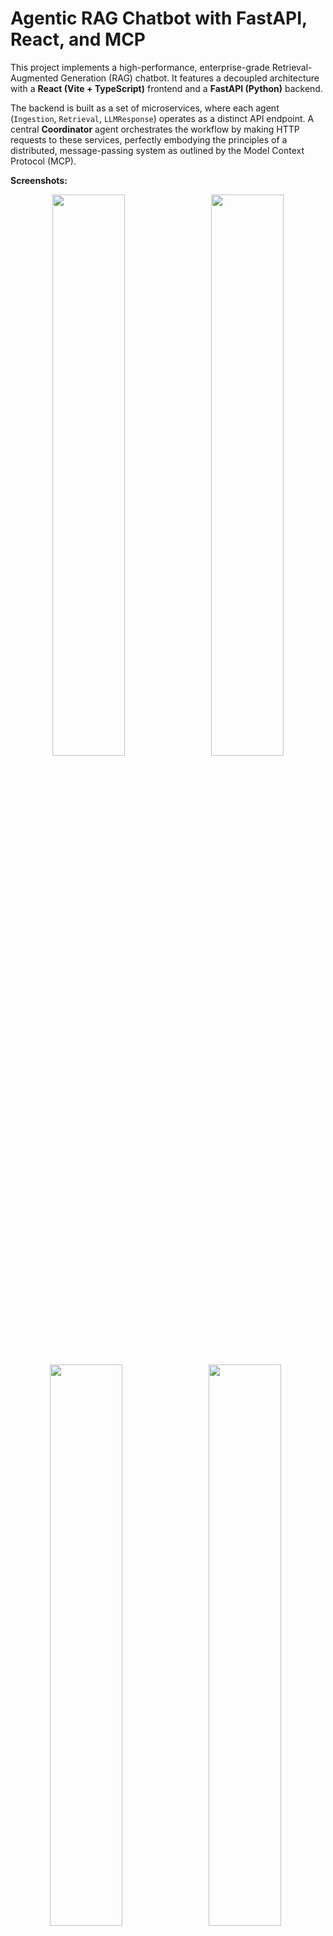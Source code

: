 # Agentic RAG Chatbot with FastAPI, React, and MCP

This project implements a high-performance, enterprise-grade Retrieval-Augmented Generation (RAG) chatbot. It features a decoupled architecture with a **React (Vite + TypeScript)** frontend and a **FastAPI (Python)** backend.

The backend is built as a set of microservices, where each agent (`Ingestion`, `Retrieval`, `LLMResponse`) operates as a distinct API endpoint. A central **Coordinator** agent orchestrates the workflow by making HTTP requests to these services, perfectly embodying the principles of a distributed, message-passing system as outlined by the Model Context Protocol (MCP).

**Screenshots:**

<p align="center">
  <img src="assets/Screenshot 2025-07-31 at 8.28.34 AM.png" width="48%">
  &nbsp;
  <img src="assets/Screenshot 2025-07-31 at 8.28.54 AM.png" width="48%">
  <img src="assets/Screenshot 2025-07-31 at 8.44.16 AM.png" width="48%">
  &nbsp;
  <img src="assets/Screenshot 2025-07-31 at 8.45.13 AM.png" width="48%">
  &nbsp;
  <img src="assets/Screenshot 2025-07-31 at 8.45.13 AM.png" width="48%">
</p>

---

## Table of Contents

- [Features](#-features)
- [System Architecture](#-system-architecture)
  - [Frontend](#frontend)
  - [Backend](#backend)
  - [Model Context Protocol (MCP) via REST](#model-context-protocol-mcp-via-rest)
- [Advanced RAG Techniques](#-advanced-rag-techniques)
- [System Workflow](#-system-workflow)
- [Technology Stack](#-technology-stack)
- [Setup and Installation](#-setup-and-installation)
- [Project Structure](#-project-structure)

---

## Features

- **Decoupled Frontend/Backend:** A modern React SPA communicates with a powerful Python backend for a robust and scalable user experience.
- **Microservice-based Agents:** Each agent is an independent FastAPI endpoint, allowing for isolated logic and potential for independent scaling.
- **RESTful MCP:** Agent communication is handled via asynchronous HTTP requests, a real-world implementation of message passing.
- **Session-based & Stateful:** Manages a unique session for each file upload, storing its vectorized context in memory for the duration of the session.
- **Two-Stage Advanced Retrieval:** Implements a sophisticated retrieval strategy using a fast initial search with FAISS, followed by a more accurate **Cross-Encoder re-ranking** to significantly improve context quality.
- **Conversational Query Rewriting:** Understands chat history and rewrites follow-up questions into standalone queries for better retrieval accuracy.
- **Precise Source Citing:** After generating an answer, a final LLM call is made to extract the supporting snippet from the source text, providing highly accurate citations.

---

## System Architecture

The system is designed with a clean separation between the client-side user interface and the server-side logic, communicating over a REST API.

![Architecture Diagram 1](assets/B664A53E-457B-44A1-B596-BE9487048A39.jpeg)
![Architecture Diagram 2](assets/CEBC2D23-7B59-4345-B7D5-BBF04F66614F.jpeg)

### Frontend

- A **React** single-page application built with **Vite** and **TypeScript**.
- Manages all UI components, user interactions, and application state (`session_id`, chat history).
- Communicates with the backend by making API calls to the Coordinator agent's endpoints.
- Uses **TailwindCSS** and **shadcn/ui** for a polished, modern design.

### Backend

- A **FastAPI** application serving the agentic logic.
- **`main.py`** acts as the server entry point, mounting each agent's router and handling CORS.
- **Agents as API Endpoints:**
  - **Coordinator (`/agent/coordinator`)**: The only agent the frontend interacts with. It orchestrates the entire RAG pipeline by calling other agents.
  - **Ingestion (`/agent/ingestion`)**: An internal endpoint that receives file data, parses it, and chunks the text.
  - **Retrieval (`/agent/retrieval`)**: An internal endpoint that takes a query, re-ranks retrieved chunks, and returns the best context.
  - **LLMResponse (`/agent/llm`)**: An internal endpoint that receives context and a query to generate the final answer.
- **In-Memory State:** A global dictionary (`session_vector_stores`) holds the FAISS vector store for each active user session.

### Model Context Protocol (MCP) via REST

This project uses HTTP as the transport layer for MCP. The **Coordinator Agent** acts as a client that sends requests (messages) to the other agent servers. Each request/response cycle constitutes message passing.

- **Sender/Receiver:** Defined by which service is calling which endpoint.
- **Traceability:** A `trace_id` is generated for each session and logged with every major action on the backend, providing clear, traceable execution paths.
- **Payload:** The body of the HTTP requests and responses contains the message payload.

---

## Advanced RAG Techniques

This chatbot goes beyond a basic RAG implementation:

1.  **Query Rewriting:** The `RetrievalAgent` analyzes the chat history to transform ambiguous follow-up questions (e.g., "why?") into specific, standalone queries (e.g., "why was the Q3 revenue lower than Q2?").
2.  **Re-Ranking with Cross-Encoders:** Instead of just trusting the initial vector search, the `RetrievalAgent` retrieves a larger set of initial candidates (k=10) and then uses a `CrossEncoder` model (`ms-marco-MiniLM-L-6-v2`) to deeply evaluate the relevance of each candidate to the query. This significantly enhances the quality of the context sent to the LLM.
3.  **Answer-Based Snippet Extraction:** After the final answer is generated, the `Coordinator` performs one last step: it asks the LLM to find the precise sentence or phrase within the source paragraphs that best supports the generated answer. This gives the user extremely relevant and verifiable sources.

---

## System Workflow

1.  **Start Session:**
    - The React frontend `POST`s the uploaded file to `/agent/coordinator/start_session`.
    - The Coordinator creates a `session_id` and `trace_id`.
    - It makes an internal `POST` request to `/agent/ingestion/parse` with the file data.
    - The Ingestion agent returns text chunks.
    - The Coordinator creates a `VectorStore` instance, adds the chunks, and stores it in the global `session_vector_stores` dictionary against the `session_id`.
    - The `session_id` is returned to the frontend.
2.  **Query:**
    - The React frontend `POST`s the user query, chat history, and `session_id` to `/agent/coordinator/query`.
    - The Coordinator makes an internal `POST` to `/agent/retrieval/retrieve`.
    - The Retrieval agent rewrites the query, performs the 2-stage retrieval/re-ranking, and returns the top 3 context chunks.
    - The Coordinator makes an internal `POST` to `/agent/llm/respond` with the query and re-ranked chunks.
    - The LLMResponse agent generates the final answer and returns it.
    - The Coordinator runs the final `extract_precise_snippet` task.
    - The final answer and precise source snippets are returned to the frontend for display.

---

## Technology Stack

| Area             | Technology                                                    |
| :--------------- | :------------------------------------------------------------ |
| **Frontend**     | React, Vite, TypeScript, TailwindCSS, shadcn/ui               |
| **Backend**      | FastAPI, Uvicorn, Python                                      |
| **LLM API**      | Groq (Llama3 70B)                                             |
| **Embeddings**   | SentenceTransformers (`all-MiniLM-L6-v2`)                     |
| **Re-Ranking**   | SentenceTransformers (`cross-encoder/ms-marco-MiniLM-L-6-v2`) |
| **Vector Store** | FAISS (in-memory)                                             |
| **Doc Parsing**  | PyMuPDF, python-docx, python-pptx, pandas                     |

---

## Setup and Installation

This project has two parts: a backend and a frontend. Both must be running concurrently.

### Backend Setup

1.  **Navigate to the backend directory:**
    ```bash
    cd backend
    ```
2.  **Create and activate a virtual environment:**
    ```bash
    python3 -m venv venv
    source venv/bin/activate
    ```
3.  **Install Python dependencies:**
    ```bash
    pip install -r requirements.txt
    ```
4.  **Create a `.env` file** in the `backend` directory and add your Groq API key:
    ```env
    GROQ_API_KEY="YOUR_GROQ_API_KEY_HERE"
    ```
5.  **Run the FastAPI server:**
    ```bash
    uvicorn main:app --reload
    ```
    The backend will be running at `http://localhost:8000`.

### Frontend Setup

1.  **Open a new terminal** and navigate to the frontend directory:
    ```bash
    cd frontend
    ```
2.  **Install Node.js dependencies:**
    ```bash
    npm install
    ```
3.  **Run the React development server:**
    ```bash
    npm run dev
    ```
    The frontend will be running at `http://localhost:5173`. Open this address in your browser to use the application.

---

## Project Structure

```
.
├── backend
│   ├── agents
│   │   ├── coordinator.py
│   │   ├── ingestion.py
│   │   ├── llm_response.py
│   │   └── retrieval.py
│   ├── main.py
│   ├── models
│   │   └── schemas.py
│   ├── requirements.txt
│   └── utils
│       ├── llm.py
│       ├── logger.py
│       ├── mcp.py
│       ├── parser.py
│       └── vectorstore.py
├── frontend
│   ├── src
│   │   ├── App.tsx
│   │   ├── components
│   │   └── main.tsx
│   ├── package.json
│   ├── tailwind.config.js
│   └── vite.config.ts
└── ...
```
